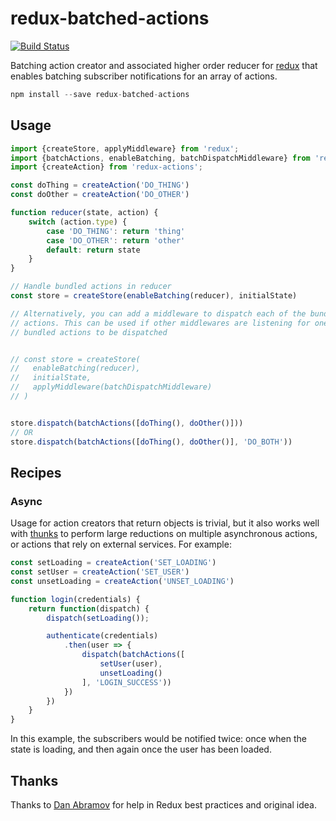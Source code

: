 redux-batched-actions
=====================

[![Build Status](https://travis-ci.org/tshelburne/redux-batched-actions.svg)](https://travis-ci.org/tshelburne/redux-batched-actions)

Batching action creator and associated higher order reducer for [redux](https://github.com/gaearon/redux) that enables batching subscriber notifications for an array of actions.

```js
npm install --save redux-batched-actions
```

## Usage

```js
import {createStore, applyMiddleware} from 'redux';
import {batchActions, enableBatching, batchDispatchMiddleware} from 'redux-batched-actions';
import {createAction} from 'redux-actions';

const doThing = createAction('DO_THING')
const doOther = createAction('DO_OTHER')

function reducer(state, action) {
	switch (action.type) {
		case 'DO_THING': return 'thing'
		case 'DO_OTHER': return 'other'
		default: return state
	}
}

// Handle bundled actions in reducer
const store = createStore(enableBatching(reducer), initialState)

// Alternatively, you can add a middleware to dispatch each of the bundled
// actions. This can be used if other middlewares are listening for one of the
// bundled actions to be dispatched


// const store = createStore(
//   enableBatching(reducer),
//   initialState,
//   applyMiddleware(batchDispatchMiddleware)
// )


store.dispatch(batchActions([doThing(), doOther()]))
// OR
store.dispatch(batchActions([doThing(), doOther()], 'DO_BOTH'))

```

## Recipes

### Async

Usage for action creators that return objects is trivial, but it also works well with [thunks](https://github.com/gaearon/redux-thunk) to perform large reductions on multiple asynchronous actions, or actions that rely on external services. For example:

```js
const setLoading = createAction('SET_LOADING')
const setUser = createAction('SET_USER')
const unsetLoading = createAction('UNSET_LOADING')

function login(credentials) {
	return function(dispatch) {
		dispatch(setLoading());

		authenticate(credentials)
			.then(user => {
				dispatch(batchActions([
					setUser(user),
					unsetLoading()
				], 'LOGIN_SUCCESS'))
			})
		})
	}
}
```

In this example, the subscribers would be notified twice: once when the state is loading, and then again once the user has been loaded.

## Thanks

Thanks to [Dan Abramov](https://github.com/gaearon) for help in Redux best practices and original idea.
